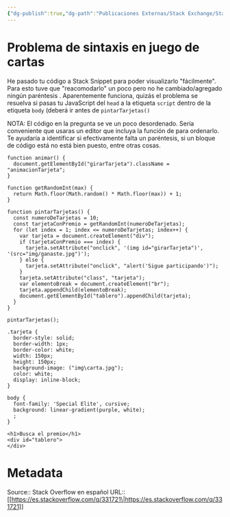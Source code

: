 ```yaml
---
{"dg-publish":true,"dg-path":"Publicaciones Externas/Stack Exchange/Stack Overflow en español/es.stackoverflow.com-331721.md","permalink":"/publicaciones-externas/stack-exchange/stack-overflow-en-espanol/es-stackoverflow-com-331721/","title":"Problema de sintaxis en juego de cartas","hide":true,"noteIcon":"default","created":"2024-04-03T12:49:10.627-06:00","updated":"2024-04-05T16:43:56.530-06:00"}
---
```


# Problema de sintaxis en juego de cartas

He pasado tu código a Stack Snippet para poder visualizarlo "fácilmente". Para esto tuve que "reacomodarlo" un poco pero no he cambiado/agregado ningún paréntesis . Aparentemente funciona, quizás el problema se resuelva si pasas tu JavaScript del `head` a la etiqueta `script` dentro de la etiqueta `body` (deberá ir antes de `pintarTarjetas()`

NOTA: El código en la pregunta se ve un poco desordenado. Sería conveniente que usaras un editor que incluya la función de para ordenarlo. Te ayudaría a identificar si efectivamente falta un paréntesis, si un bloque de código está no está bien puesto, entre otras cosas.

<!-- begin snippet: js hide: false console: true babel: false -->

<!-- language: lang-js -->

    function animar() {
      document.getElementById("girarTarjeta").className = "animacionTarjeta";
    }

    function getRandomInt(max) {
      return Math.floor(Math.random() * Math.floor(max)) + 1;
    }

    function pintarTarjetas() {
      const numeroDeTarjetas = 10;
      const tarjetaConPremio = getRandomInt(numeroDeTarjetas);
      for (let index = 1; index <= numeroDeTarjetas; index++) {
        var tarjeta = document.createElement("div");
        if (tarjetaConPremio === index) {
          tarjeta.setAttribute("onclick", '(img id="girarTarjeta")', '(src="img/ganaste.jpg")');
        } else {
          tarjeta.setAttribute("onclick", "alert('Sigue participando')");
        }
        tarjeta.setAttribute("class", "tarjeta");
        var elementoBreak = document.createElement("br");
        tarjeta.appendChild(elementoBreak);
        document.getElementById("tablero").appendChild(tarjeta);
      }
    }

    pintarTarjetas();

<!-- language: lang-css -->

    .tarjeta {
      border-style: solid;
      border-width: 1px;
      border-color: white;
      width: 150px;
      height: 150px;
      background-image: ("img\carta.jpg");
      color: white;
      display: inline-block;
    }

    body {
      font-family: 'Special Elite', cursive;
      background: linear-gradient(purple, white);
      ;
    }

<!-- language: lang-html -->

    <h1>Busca el premio</h1>
    <div id="tablero">
    </div>


<!-- end snippet -->



# Metadata
Source:: Stack Overflow en español
URL:: [[https://es.stackoverflow.com/q/331721\|https://es.stackoverflow.com/q/331721]]

